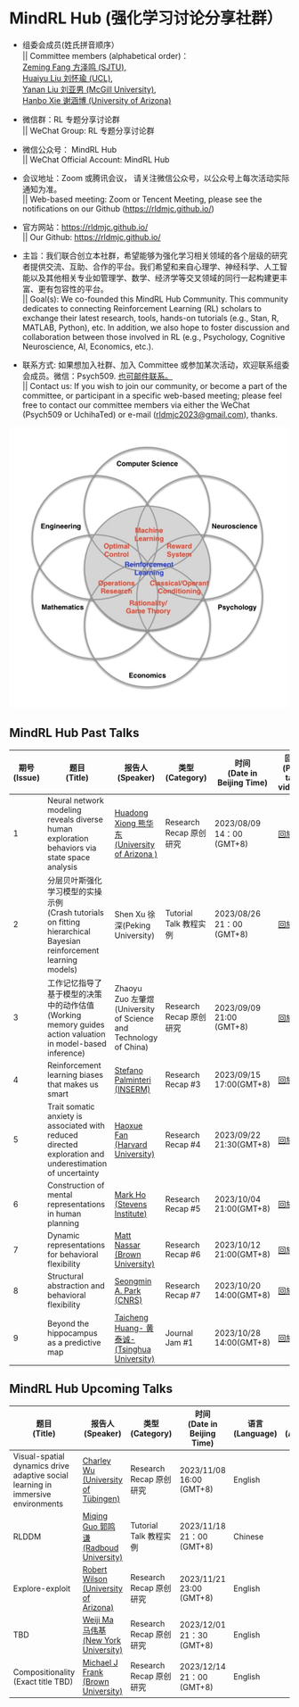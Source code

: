 # MindRL Hub (强化学习讨论分享社群）

- 组委会成员(姓氏拼音顺序）<br>|| Committee members (alphabetical order)：<br>
  [Zeming Fang 方泽鸣 (SJTU)](https://github.com/fangzefunny), <br>
  [Huaiyu Liu 刘怀瑜 (UCL)](https://iris.ucl.ac.uk/iris/browse/profile?upi=YLIUW71), <br>
  [Yanan Liu 刘亚男 (McGill University)](https://github.com/lynn0503),  
  [Hanbo Xie 谢涵博 (University of Arizona)](https://github.com/xhb120633)

- 微信群：RL 专题分享讨论群 <br>|| WeChat Group: RL 专题分享讨论群

- 微信公众号： MindRL Hub <br>|| WeChat Official Account: MindRL Hub

- 会议地址：Zoom 或腾讯会议， 请关注微信公众号，以公众号上每次活动实际通知为准。<br>
  || Web-based meeting: Zoom or Tencent Meeting, please see the notifications on our Github (https://rldmjc.github.io/)

- 官方网站：https://rldmjc.github.io/ <br>
  || Our Github: https://rldmjc.github.io/

- 主旨：我们联合创立本社群，希望能够为强化学习相关领域的各个层级的研究者提供交流、互助、合作的平台。我们希望和来自心理学、神经科学、人工智能以及其他相关专业如管理学、数学、经济学等交叉领域的同行一起构建更丰富、更有包容性的平台。<br>
  || Goal(s): We co-founded this MindRL Hub Community. This community dedicates to connecting Reinforcement Learning (RL) scholars to exchange their latest research, tools, hands-on tutorials (e.g., Stan, R, MATLAB, Python), etc. In addition, we also hope to foster discussion and collaboration between those involved in RL (e.g., Psychology, Cognitive Neuroscience, AI, Economics, etc.).

- 联系方式: 如果想加入社群、加入 Committee 或参加某次活动，欢迎联系组委会成员。微信：Psych509. [也可邮件联系。](mailto:rldmjc2023@gmail.com) <br>
|| Contact us: If you wish to join our community, or become a part of the committee, or participant in a specific web-based meeting; please feel free to contact our committee members via either the WeChat (Psych509 or UchihaTed) or e-mail (rldmjc2023@gmail.com), thanks.

![MindRL Hub](https://github.com/RLDMJC/Journal_Club/blob/main/RL_pic.jpg)


## MindRL Hub Past Talks

| 期号<br> (Issue) | 题目<br>(Title)                                                                                       | 报告人<br> (Speaker)                                                                          | 类型<br> (Category)                    | 时间<br> (Date in Beijing Time)                      | 回放<br> (Past talk videos)                                                                                                                    | 语言<br> (Language) | 参考文献<br> (References)
| ------- | -------------------------------------------------------------------------------------------- | ------------------------------------------------------------------------------- | ----------------------- | ------------------------- | ----------------------------------------------------------------------------------------------------------------------- | ---------- | --------- |
| 1    | Neural network modeling reveals diverse human exploration behaviors via state space analysis | [Huadong Xiong 熊华东 (University of Arizona )](https://sakimarquis.github.io/) | Research Recap 原创研究 | 2023/08/09 14：00 (GMT+8) | [回放](https://www.bilibili.com/video/BV1au4y1R7kh/?spm_id_from=333.999.0.0&vd_source=e9626f9767e6e22ece9d765f34ba01c5) | Chinese
| 2    | 分层贝叶斯强化学习模型的实操示例<br> (Crash tutorials on fitting hierarchical Bayesian reinforcement learning models) | Shen Xu 徐深(Peking University)  | Tutorial Talk 教程实例 | 2023/08/26 21：00 (GMT+8) | [回放](https://www.bilibili.com/video/BV1qm4y1u7JU/?spm_id_from=333.999.0.0&vd_source=1a260a61416c0a766c7c16e727b2f404)| Chinese | [Reference](https://ballistic-haumea-20f.notion.site/5bd700cd0bee469cb7be086352dcbde9?v=c3f422c0a3ee45cba9833299bc99fc5a&pvs=4)
| 3    | 工作记忆指导了基于模型的决策中的动作估值<br> (Working memory guides action valuation in model-based inference) | Zhaoyu Zuo 左肇煜 (University of Science and Technology of China)   | Research Recap 原创研究  | 2023/09/09 21:00 (GMT+8) | [回放](https://www.bilibili.com/video/BV1Sj411C77e/?vd_source=e9626f9767e6e22ece9d765f34ba01c5)| Chinese | [Reference](https://ballistic-haumea-20f.notion.site/5bd700cd0bee469cb7be086352dcbde9?v=c3f422c0a3ee45cba9833299bc99fc5a&pvs=4)
| 4| Reinforcement learning biases that makes us smart | [Stefano Palminteri (INSERM)](https://sites.google.com/site/stefanopalminteri/home) | Research Recap #3 |2023/09/15 17:00(GMT+8) | [回放](https://www.bilibili.com/video/BV1sh4y1A7eu/) | English | [Reference](https://ballistic-haumea-20f.notion.site/5bd700cd0bee469cb7be086352dcbde9?v=c3f422c0a3ee45cba9833299bc99fc5a&pvs=4)
| 5| Trait somatic anxiety is associated with reduced directed exploration and underestimation of uncertainty | [Haoxue Fan (Harvard University)](https://haoxue-fan.github.io/) | Research Recap #4 |2023/09/22 21:30(GMT+8) | [回放](https://www.bilibili.com/video/BV1Rh4y1a7iq/?vd_source=e9626f9767e6e22ece9d765f34ba01c5) | Chinese | [Reference](https://ballistic-haumea-20f.notion.site/5bd700cd0bee469cb7be086352dcbde9?v=c3f422c0a3ee45cba9833299bc99fc5a)
| 6|  Construction of mental representations in human planning |[Mark Ho (Stevens Institute)](https://codec-lab.github.io/) | Research Recap #5 |2023/10/04 21:00(GMT+8) | [回放](https://www.bilibili.com/video/BV1P94y1a7Kf/?spm_id_from=333.999.0.0&vd_source=e9626f9767e6e22ece9d765f34ba01c5) | English | [Reference](https://ballistic-haumea-20f.notion.site/5bd700cd0bee469cb7be086352dcbde9?v=c3f422c0a3ee45cba9833299bc99fc5a)
| 7|  Dynamic representations for behavioral flexibility |[Matt Nassar (Brown University)](https://sites.brown.edu/mattlab/)  | Research Recap #6 |2023/10/12 21:00(GMT+8) | [回放](https://www.bilibili.com/video/BV1G34y1g7Q6/?spm_id_from=333.999.0.0&vd_source=e9626f9767e6e22ece9d765f34ba01c5) | English | [Reference](https://ballistic-haumea-20f.notion.site/5bd700cd0bee469cb7be086352dcbde9?v=c3f422c0a3ee45cba9833299bc99fc5a)
| 8|  Structural abstraction and behavioral flexibility |[Seongmin A. Park (CNRS)](https://rldmlab.github.io/)  | Research Recap #7 |2023/10/20 14:00(GMT+8) | [回放](https://www.bilibili.com/video/BV1QN4y1C77n/?vd_source=e9626f9767e6e22ece9d765f34ba01c5) | English | [Reference](https://ballistic-haumea-20f.notion.site/5bd700cd0bee469cb7be086352dcbde9?v=c3f422c0a3ee45cba9833299bc99fc5a)
| 9|  Beyond the hippocampus as a predictive map  | [Taicheng Huang- 黄泰诚- (Tsinghua  University)](https://brain.tsinghua.edu.cn/info/1055/1176.htm)  | Journal Jam #1 |2023/10/28 14:00(GMT+8) | [回放](https://www.bilibili.com/video/BV1Cy4y1w7Wx/) | Chinese | [Reference](https://ballistic-haumea-20f.notion.site/5bd700cd0bee469cb7be086352dcbde9?v=c3f422c0a3ee45cba9833299bc99fc5a)


## MindRL Hub Upcoming Talks

| 题目<br> (Title)                                                            | 报告人<br> (Speaker)                                                                              | 类型<br> (Category)                    | 时间<br> (Date in Beijing Time)                      | 语言<br> (Language) | 摘要<br> (Abstract) | 会议<br> (Meeting link) | 参考文献<br> (Reference)
| --------------------------------------------------------------- | ----------------------------------------------------------------------------------- | ----------------------- | ------------------------- | ---------| ------- | ------ | ------
|Visual-spatial dynamics drive adaptive social learning in immersive environments| [Charley Wu (University of Tübingen)](https://charleywu.github.io/)                 | Research Recap 原创研究 | 2023/11/08 16:00 (GMT+8)  | English
| RLDDM                                                           | [Miqing Guo 郭鸣谦 (Radboud University)](https://www.ru.nl/en/people/guo-m)         |Tutorial Talk 教程实例   | 2023/11/18 21：00 (GMT+8)  | Chinese
|Explore-exploit                                                  | [Robert Wilson (University of Arizona)](https://u.arizona.edu/~bob/index.html)       |Research Recap 原创研究  | 2023/11/21 23:00 (GMT+8)  | English
| TBD                                                             | [Weiji Ma 马伟基 (New York University)](http://www.cns.nyu.edu/malab/index.html)     |Research Recap 原创研究 | 2023/12/01 21：30 (GMT+8)  | English
| Compositionality (Exact title TBD)                              | [Michael J Frank (Brown University)](http://ski.clps.brown.edu/)                      |Research Recap 原创研究 | 2023/12/14 21：00 (GMT+8)  | English

